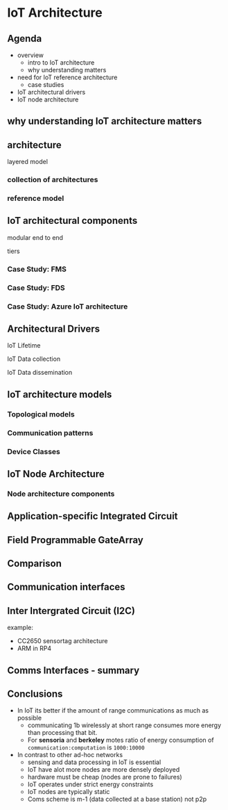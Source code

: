 # IoT Architecture

## Agenda

- overview
  - intro to IoT architecture
  - why understanding matters
- need for IoT reference architecture
  - case studies 
- IoT architectural drivers
- IoT node architecture


## why understanding IoT architecture matters

## architecture

layered model

### collection of architectures

### reference model

## IoT architectural components

modular end to end

tiers

### Case Study: FMS

### Case Study: FDS

### Case Study: Azure IoT architecture

## Architectural Drivers


IoT Lifetime

IoT Data collection

IoT Data dissemination

## IoT architecture models

### Topological models

### Communication patterns

### Device Classes

## IoT Node Architecture

### Node architecture components

## Application-specific Integrated Circuit

## Field Programmable GateArray

## Comparison

## Communication interfaces

## Inter Intergrated Circuit (I2C)

example:

- CC2650 sensortag architecture
- ARM in RP4

## Comms Interfaces - summary

## Conclusions

- In IoT its better if the amount of range communications as much as possible
  - communicating 1b wirelessly at short range consumes more energy than processing that bit.
  - For **sensoria** and **berkeley** motes ratio of energy consumption of `communication:computation` is `1000:10000` 
- In contrast to other ad-hoc networks
  - sensing and data processing in IoT is essential
  - IoT have alot more nodes are more densely deployed
  - hardware must be cheap (nodes are prone to failures)
  - IoT operates under strict energy constraints
  - IoT nodes are typically static
  - Coms scheme is m-1 (data collected at a base station) not p2p